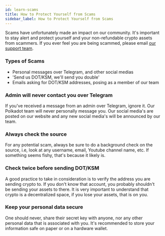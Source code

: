 ```yaml
---
id: learn-scams
title: How to Protect Yourself from Scams
sidebar_label: How to Protect Yourself from Scams
---
```


Scams have unfortunately made an impact on our community. It's important to stay alert and protect
yourself and your non-refundable crypto assets from scammers. If you ever feel you are being
scammed, please email [our support team](mailto:support@web3.foundation).

### Types of Scams

- Personal messages over Telegram, and other social medias
- 'Send us DOT/KSM, we'll send you double'
- Emails asking for DOT/KSM addresses, posing as a member of our team

### Admin will never contact you over Telegram

If you've received a message from an admin over Telegram, ignore it. Our Polkadot team will never
personally message you. Our social media's are posted on our website and any new social media's will
be announced by our team.

### Always check the source

For any potential scam, always be sure to do a background check on the source, i.e, look at any
username, email, Youtube channel name, etc. If something seems fishy, that's because it likely is.

### Check twice before sending DOT/KSM

A good practice to take in consideration is to verify the address you are sending crypto to. If you
don't know that account, you probably shouldn't be sending your assets to there. It is very
important to understand that crypto is a decentralized space, if you lose your assets, that is on
you.

### Keep your personal data secure

One should never, share their secret key with anyone, nor any other personal data that is associated
with you. It's recommended to store your information safe on paper or on a hardware wallet.
